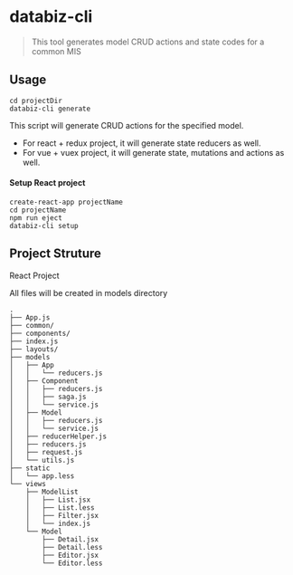 # databiz-cli

> This tool generates model CRUD actions and state codes for a common MIS

## Usage


```shell
cd projectDir
databiz-cli generate
```

This script will generate CRUD actions for the specified model.

* For react + redux project, it will generate state reducers as well.
* For vue + vuex project, it will generate state, mutations and actions as well.

#### Setup React project

```shell
create-react-app projectName
cd projectName
npm run eject
databiz-cli setup
```

## Project Struture

React Project

All files will be created in models directory

```
.
├── App.js
├── common/
├── components/
├── index.js
├── layouts/
├── models
│   ├── App
│   │   └── reducers.js
│   ├── Component
│   │   ├── reducers.js
│   │   ├── saga.js
│   │   └── service.js
│   ├── Model
│   │   ├── reducers.js
│   │   └── service.js
│   ├── reducerHelper.js
│   ├── reducers.js
│   ├── request.js
│   └── utils.js
├── static
│   └── app.less
└── views
    ├── ModelList
    │   ├── List.jsx
    │   ├── List.less
    │   ├── Filter.jsx
    │   └── index.js
    └── Model
        ├── Detail.jsx
        ├── Detail.less
        ├── Editor.jsx
        └── Editor.less
```
